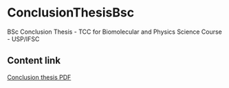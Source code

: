 # ConclusionThesisBsc
BSc Conclusion Thesis - TCC for Biomolecular and Physics Science Course - USP/IFSC 

## Content link
[Conclusion thesis PDF](https://github.com/jorgesalhani/ConclusionThesisBsc/blob/main/TCCFinalJorgeSalhani.pdf)
